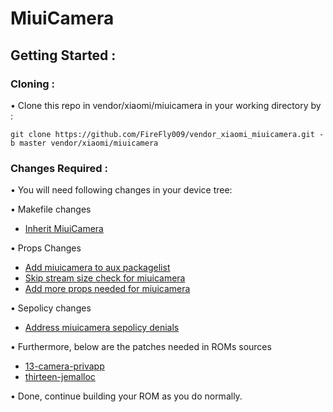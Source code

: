 # MiuiCamera
## Getting Started :
### Cloning :
• Clone this repo in vendor/xiaomi/miuicamera in your working directory by :
```
git clone https://github.com/FireFly009/vendor_xiaomi_miuicamera.git -b master vendor/xiaomi/miuicamera
```
### Changes Required :
• You will need following changes in your device tree:

• Makefile changes
- [Inherit MiuiCamera](https://github.com/SonalSingh18/android_device_xiaomi_sm6250-common/commit/6e5ced47138b7299bc5a9cdf9b631b48101cdb08)

• Props Changes
- [Add miuicamera to aux packagelist](https://github.com/SonalSingh18/android_device_xiaomi_sm6250-common/commit/5311c2126d84a3f54311850f8bf0471f288158d6)
- [Skip stream size check for miuicamera](https://github.com/SonalSingh18/android_device_xiaomi_sm6250-common/commit/10b3951e963ec8e28156fd143496ef6eadbf4768)
- [Add more props needed for miuicamera](https://github.com/SonalSingh18/android_device_xiaomi_sm6250-common/commit/d0fe6ce4db87313b4e52161eb9ffa653a4651f0e)

• Sepolicy changes
- [Address miuicamera sepolicy denials](https://github.com/SonalSingh18/android_device_xiaomi_sm6250-common/commit/d5b67b52722b0861e30bf5655161b20ab97e8c8b)

• Furthermore, below are the patches needed in ROMs sources
- [13-camera-privapp](https://review.arrowos.net/q/topic:13-camera-privapp)
- [thirteen-jemalloc](https://review.arrowos.net/q/topic:thirteen-jemalloc)

• Done, continue building your ROM as you do normally.
